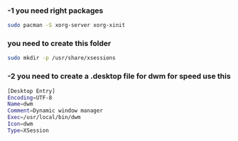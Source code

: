### -1 you need right packages 
```bash
sudo pacman -S xorg-server xorg-xinit
```
### you need to create this folder 
```bash
sudo mkdir -p /usr/share/xsessions
```
### -2 you need to create a .desktop file for dwm for speed use this
```bash
[Desktop Entry]
Encoding=UTF-8
Name=dwm
Comment=Dynamic window manager
Exec=/usr/local/bin/dwm
Icon=dwm
Type=XSession
```
